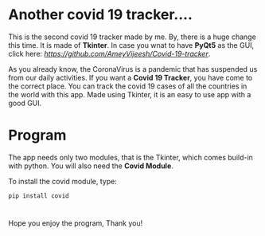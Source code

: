 # Another covid 19 tracker....

This is the second covid 19 tracker made by me. By, there is a huge change this time. It is made of **Tkinter**. In case you wnat to have **PyQt5**
as the GUI, click here: *https://github.com/AmeyVijeesh/Covid-19-tracker*.

As you already know, the CoronaVirus is a pandemic that has suspended us from our daily activities. If you want a **Covid 19 Tracker**, you have come to 
the correct place. You can track the covid 19 cases of all the countries in the world with this app. Made using Tkinter, it is an easy to use app 
with a good GUI.

# Program

The app needs only two modules, that is the Tkinter, which comes build-in with python. You will also need the **Covid Module**.

To install the covid module, type:

```
pip install covid

```

# 

Hope you enjoy the program,
Thank you!
